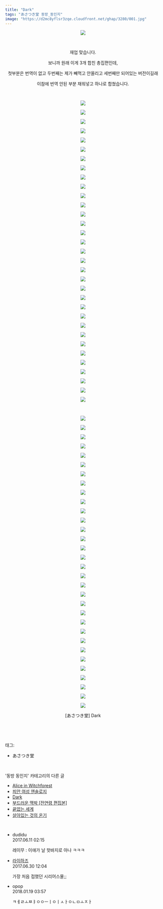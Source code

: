 ```yaml
---
title: "Dark"
tags: "あさつき堂 동방_동인지"
image: "https://d2mc8yflsr3zqe.cloudfront.net/ghap/3280/001.jpg"
---
```

<div class="article">
<p style="text-align: center; clear: none; float: none;"><img src="{{ site.imgserver2 }}/ghap/3280/001.jpg"/></p>
<p style="text-align: center; clear: none; float: none;"><br/></p>
<p style="text-align: center; clear: none; float: none;">재업 맞습니다.</p>
<p style="text-align: center; clear: none; float: none;">보니까 원래 이게 3개 합친 총집편인데,</p>
<p style="text-align: center; clear: none; float: none;">첫부분은 번역이 없고 두번째는 제가 빼먹고 안올리고 세번째만 되어있는 버전이길래</p>
<p style="text-align: center; clear: none; float: none;">이참에 번역 안된 부분 채워넣고 하나로 합쳤습니다.</p>
<p style="text-align: center; clear: none; float: none;"><br/></p>
<p style="text-align: center; clear: none; float: none;"><img src="{{ site.imgserver2 }}/ghap/3280/002.jpg"/></p>
<p style="text-align: center; clear: none; float: none;"><img src="{{ site.imgserver2 }}/ghap/3280/003.jpg"/></p>
<p style="text-align: center; clear: none; float: none;"><img src="{{ site.imgserver2 }}/ghap/3280/004.jpg"/></p>
<p style="text-align: center; clear: none; float: none;"><img src="{{ site.imgserver2 }}/ghap/3280/005.jpg"/></p>
<p style="text-align: center; clear: none; float: none;"><img src="{{ site.imgserver2 }}/ghap/3280/006.jpg"/></p>
<p style="text-align: center; clear: none; float: none;"><img src="{{ site.imgserver2 }}/ghap/3280/007.jpg"/></p>
<p style="text-align: center; clear: none; float: none;"><img src="{{ site.imgserver2 }}/ghap/3280/008.jpg"/></p>
<p style="text-align: center; clear: none; float: none;"><img src="{{ site.imgserver2 }}/ghap/3280/009.jpg"/></p>
<p style="text-align: center; clear: none; float: none;"><img src="{{ site.imgserver2 }}/ghap/3280/010.jpg"/></p>
<p style="text-align: center; clear: none; float: none;"><img src="{{ site.imgserver2 }}/ghap/3280/011.jpg"/></p>
<p style="text-align: center; clear: none; float: none;"><img src="{{ site.imgserver2 }}/ghap/3280/012.jpg"/></p>
<p style="text-align: center; clear: none; float: none;"><img src="{{ site.imgserver2 }}/ghap/3280/013.jpg"/></p>
<p style="text-align: center; clear: none; float: none;"><img src="{{ site.imgserver2 }}/ghap/3280/014.jpg"/></p>
<p style="text-align: center; clear: none; float: none;"><img src="{{ site.imgserver2 }}/ghap/3280/015.jpg"/></p>
<p style="text-align: center; clear: none; float: none;"><img src="{{ site.imgserver2 }}/ghap/3280/016.jpg"/></p>
<p style="text-align: center; clear: none; float: none;"><img src="{{ site.imgserver2 }}/ghap/3280/017.jpg"/></p>
<p style="text-align: center; clear: none; float: none;"><img src="{{ site.imgserver2 }}/ghap/3280/018.jpg"/></p>
<p style="text-align: center; clear: none; float: none;"><img src="{{ site.imgserver2 }}/ghap/3280/019.jpg"/></p>
<p style="text-align: center; clear: none; float: none;"><img src="{{ site.imgserver2 }}/ghap/3280/020.jpg"/></p>
<p style="text-align: center; clear: none; float: none;"><img src="{{ site.imgserver2 }}/ghap/3280/021.jpg"/></p>
<p style="text-align: center; clear: none; float: none;"><img src="{{ site.imgserver2 }}/ghap/3280/022.jpg"/></p>
<p style="text-align: center; clear: none; float: none;"><img src="{{ site.imgserver2 }}/ghap/3280/023.jpg"/></p>
<p style="text-align: center; clear: none; float: none;"><img src="{{ site.imgserver2 }}/ghap/3280/024.jpg"/></p>
<p style="text-align: center; clear: none; float: none;"><img src="{{ site.imgserver2 }}/ghap/3280/025.jpg"/></p>
<p style="text-align: center; clear: none; float: none;"><img src="{{ site.imgserver2 }}/ghap/3280/026.jpg"/></p>
<p style="text-align: center; clear: none; float: none;"><img src="{{ site.imgserver2 }}/ghap/3280/027.jpg"/></p>
<p style="text-align: center; clear: none; float: none;"><img src="{{ site.imgserver2 }}/ghap/3280/028.jpg"/></p>
<p style="text-align: center; clear: none; float: none;"><img src="{{ site.imgserver2 }}/ghap/3280/029.jpg"/></p>
<p style="text-align: center; clear: none; float: none;"><img src="{{ site.imgserver2 }}/ghap/3280/030.jpg"/></p>
<p style="text-align: center; clear: none; float: none;"><img src="{{ site.imgserver2 }}/ghap/3280/031.jpg"/></p>
<p style="text-align: center; clear: none; float: none;"><img src="{{ site.imgserver2 }}/ghap/3280/032.jpg"/></p>
<p style="text-align: center; clear: none; float: none;"><img src="{{ site.imgserver2 }}/ghap/3280/033.jpg"/></p>
<p style="text-align: center; clear: none; float: none;"><img src="{{ site.imgserver2 }}/ghap/3280/034.jpg"/></p>
<p style="text-align: center; clear: none; float: none;"><br/></p>
<p style="text-align: center; clear: none; float: none;"><img src="{{ site.imgserver2 }}/ghap/3280/035.jpg"/></p>
<p style="text-align: center; clear: none; float: none;"><img src="{{ site.imgserver2 }}/ghap/3280/036.jpg"/></p>
<p style="text-align: center; clear: none; float: none;"><img src="{{ site.imgserver2 }}/ghap/3280/037.jpg"/></p>
<p style="text-align: center; clear: none; float: none;"><img src="{{ site.imgserver2 }}/ghap/3280/038.jpg"/></p>
<p style="text-align: center; clear: none; float: none;"><img src="{{ site.imgserver2 }}/ghap/3280/039.jpg"/></p>
<p style="text-align: center; clear: none; float: none;"><img src="{{ site.imgserver2 }}/ghap/3280/040.jpg"/></p>
<p style="text-align: center; clear: none; float: none;"><img src="{{ site.imgserver2 }}/ghap/3280/041.jpg"/></p>
<p style="text-align: center; clear: none; float: none;"><img src="{{ site.imgserver2 }}/ghap/3280/042.jpg"/></p>
<p style="text-align: center; clear: none; float: none;"><img src="{{ site.imgserver2 }}/ghap/3280/043.jpg"/></p>
<p style="text-align: center; clear: none; float: none;"><img src="{{ site.imgserver2 }}/ghap/3280/044.jpg"/></p>
<p style="text-align: center; clear: none; float: none;"><img src="{{ site.imgserver2 }}/ghap/3280/045.jpg"/></p>
<p style="text-align: center; clear: none; float: none;"><img src="{{ site.imgserver2 }}/ghap/3280/046.jpg"/></p>
<p style="text-align: center; clear: none; float: none;"><img src="{{ site.imgserver2 }}/ghap/3280/047.jpg"/></p>
<p style="text-align: center; clear: none; float: none;"><img src="{{ site.imgserver2 }}/ghap/3280/048.jpg"/></p>
<p style="text-align: center; clear: none; float: none;"><img src="{{ site.imgserver2 }}/ghap/3280/049.jpg"/></p>
<p style="text-align: center; clear: none; float: none;"><img src="{{ site.imgserver2 }}/ghap/3280/050.jpg"/></p>
<p style="text-align: center; clear: none; float: none;"><img src="{{ site.imgserver2 }}/ghap/3280/051.jpg"/></p>
<p style="text-align: center; clear: none; float: none;"><img src="{{ site.imgserver2 }}/ghap/3280/052.jpg"/></p>
<p style="text-align: center; clear: none; float: none;"><img src="{{ site.imgserver2 }}/ghap/3280/053.jpg"/></p>
<p style="text-align: center; clear: none; float: none;"><img src="{{ site.imgserver2 }}/ghap/3280/054.jpg"/></p>
<p style="text-align: center; clear: none; float: none;"><img src="{{ site.imgserver2 }}/ghap/3280/055.jpg"/></p>
<p style="text-align: center; clear: none; float: none;"><img src="{{ site.imgserver2 }}/ghap/3280/056.jpg"/></p>
<p style="text-align: center; clear: none; float: none;"><img src="{{ site.imgserver2 }}/ghap/3280/057.jpg"/></p>
<p style="text-align: center; clear: none; float: none;"><img src="{{ site.imgserver2 }}/ghap/3280/058.jpg"/></p>
<p style="text-align: center; clear: none; float: none;"><img src="{{ site.imgserver2 }}/ghap/3280/059.jpg"/></p>
<p style="text-align: center; clear: none; float: none;"><img src="{{ site.imgserver2 }}/ghap/3280/060.jpg"/></p>
<p style="text-align: center; clear: none; float: none;"><img src="{{ site.imgserver2 }}/ghap/3280/061.jpg"/></p>
<p style="text-align: center; clear: none; float: none;"><img src="{{ site.imgserver2 }}/ghap/3280/062.jpg"/></p>
<p style="text-align: center; clear: none; float: none;"><img src="{{ site.imgserver2 }}/ghap/3280/063.jpg"/></p>
<p style="text-align: center; clear: none; float: none;"><img src="{{ site.imgserver2 }}/ghap/3280/064.jpg"/></p>
<p style="text-align: center; clear: none; float: none;"><img src="{{ site.imgserver2 }}/ghap/3280/065.jpg"/></p>
<p style="text-align: center; clear: none; float: none;"><img src="{{ site.imgserver2 }}/ghap/3280/066.jpg"/></p>
<p style="text-align: center; clear: none; float: none;">[あさつき堂] Dark</p>
<p><br/></p>
</div><br/>
<div class="tagTrail">
<p>태그: </p>
<ul>
<li>あさつき堂</li>
</ul>
</div><br/>
<div class="another">
<p>'동방 동인지' 카테고리의 다른 글</p>
<ul>
<li><a href="/ghap_3283">Alice in Witchforest</a></li>
<li><a href="/ghap_3282">피안 여성 엔솔로지</a></li>
<li><a href="/ghap_3280">Dark</a></li>
<li><a href="/ghap_3278">부드러운 맥박 [전연령 편집본]</a></li>
<li><a href="/ghap_3277">끝없는 세계</a></li>
<li><a href="/ghap_3276">살아있는 것의 온기</a></li>
</ul>
</div><br/>
<div class="cb_module cb_fluid">
<div class="cb_wrt cb_profile">
<div class="comment">
<ul>
<li class="cb_thumb_off" id="comment15010349">
<div class="cb_comment_area">
<div class="cb_info_area">
<div class="cb_section">
<span class="cb_nick_name">dudidu</span>
</div>
<div class="cb_section">
<span class="cb_date">2017.06.11 02:15 </span>
</div>
</div>
<div class="cb_dsc_comment">
<p class="cb_dsc">
											레이무 : 이애가 날 핫바지로 아나 ㅋㅋㅋ
										</p>
</div>
</div></li>
<li class="cb_thumb_off" id="comment15025859">
<div class="cb_comment_area">
<div class="cb_info_area">
<div class="cb_section">
<span class="cb_nick_name"> <a href="http://`" onclick="return openLinkInNewWindow(this)">라이하즈</a></span>
</div>
<div class="cb_section">
<span class="cb_date">2017.06.30 12:04 </span>
</div>
</div>
<div class="cb_dsc_comment">
<p class="cb_dsc">
											가장 처음 접했던 시리어스물;;
										</p>
</div>
</div></li>
<li class="cb_thumb_off" id="comment15177607">
<div class="cb_comment_area">
<div class="cb_info_area">
<div class="cb_section">
<span class="cb_nick_name">opop</span>
</div>
<div class="cb_section">
<span class="cb_date">2018.01.19 03:57 </span>
</div>
</div>
<div class="cb_dsc_comment">
<p class="cb_dsc">
											ㅋㅔㄹㅗㅉㅑㅇㅇㅡㅣㅇㅣㅅㅏㅇㄴㅁㅗㅈㅏ
										</p>
</div>
</div></li>
</ul>
</div>
</div><!-- commentList close -->
</div><br/>
